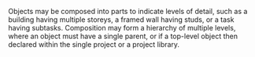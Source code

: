 ﻿Objects may be composed into parts to indicate levels of detail, such as a building having multiple storeys, a framed wall having studs, or a task having subtasks. Composition may form a hierarchy of multiple levels, where an object must have a single parent, or if a top-level object then declared within the single project or a project library.